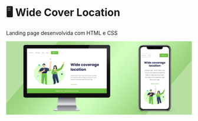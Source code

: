 # 🖥 Wide Cover Location

Landing page desenvolvida com HTML e CSS
<br>

<img src="./assets/mockup.jpg">

